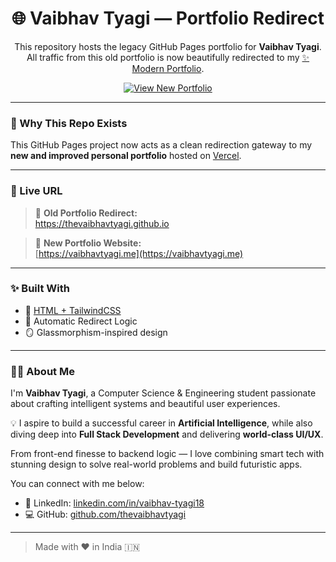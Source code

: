 <h1 align="center">🌐 Vaibhav Tyagi — Portfolio Redirect</h1>

<p align="center">
  This repository hosts the legacy GitHub Pages portfolio for <strong>Vaibhav Tyagi</strong>.<br />
  All traffic from this old portfolio is now beautifully redirected to my <a href="https://vaibhavtyagi.vercel.app" target="_blank">✨ Modern Portfolio</a>.
</p>

<p align="center">
  <a href="https://vaibhavtyagi.vercel.app" target="_blank">
    <img src="https://img.shields.io/badge/View%20New%20Portfolio-3b82f6?style=for-the-badge&logo=vercel&logoColor=white" alt="View New Portfolio" />
  </a>
</p>

---

### 🔁 Why This Repo Exists
This GitHub Pages project now acts as a clean redirection gateway to my **new and improved personal portfolio** hosted on [Vercel](https://vercel.com/).

---

### 📍 Live URL
> 🧭 **Old Portfolio Redirect:**  
> https://thevaibhavtyagi.github.io

> 🚀 **New Portfolio Website:**  
> [https://vaibhavtyagi.me](https://vaibhavtyagi.me)

---

### ✨ Built With
- 🔗 [HTML + TailwindCSS](https://tailwindcss.com/)
- 🔀 Automatic Redirect Logic
- 🪞 Glassmorphism-inspired design

---

### 🙋‍♂️ About Me
I'm **Vaibhav Tyagi**, a Computer Science & Engineering student passionate about crafting intelligent systems and beautiful user experiences.

💡 I aspire to build a successful career in **Artificial Intelligence**, while also diving deep into **Full Stack Development** and delivering **world-class UI/UX**.

From front-end finesse to backend logic — I love combining smart tech with stunning design to solve real-world problems and build futuristic apps.

You can connect with me below:

- 💼 LinkedIn: [linkedin.com/in/vaibhav-tyagi18](https://linkedin.com/in/vaibhav-tyagi18)  
- 💻 GitHub: [github.com/thevaibhavtyagi](https://github.com/thevaibhavtyagi)

---
> Made with ❤️ in India 🇮🇳
